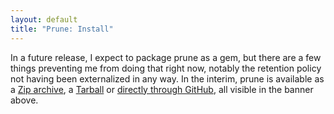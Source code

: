 ```yaml
---
layout: default
title: "Prune: Install"
---
```

In a future release, I expect to package prune as a gem, but there are a few things preventing me from doing that right now, notably the retention policy not having been externalized in any way. In the interim, prune is available as a [Zip archive](https://github.com/geoffreywiseman/prune/zipball/master), a [Tarball](https://github.com/geoffreywiseman/prune/tarball/master) or [directly through GitHub](http://github.com/geoffreywiseman/prune), all visible in the banner above.